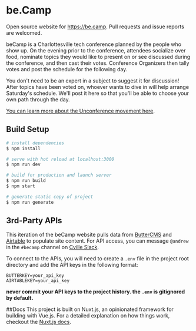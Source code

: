 # be.Camp

Open source website for https://be.camp. Pull requests and issue reports are welcomed.

beCamp is a Charlottesville tech conference planned by the people who show up. On the evening prior to the conference, attendees socialize over food, nominate topics they would like to present on or see discussed during the conference, and then cast their votes. Conference Organizers then tally votes and post the schedule for the following day. 

You don't need to be an expert in a subject to suggest it for discussion! After topics have been voted on, whoever wants to dive in will help arrange Saturday's schedule. We'll post it here so that you'll be able to choose your own path through the day. 

[You can learn more about the Unconference movement here](https://en.wikipedia.org/wiki/Unconference).

## Build Setup

``` bash
# install dependencies
$ npm install

# serve with hot reload at localhost:3000
$ npm run dev

# build for production and launch server
$ npm run build
$ npm start

# generate static copy of project
$ npm run generate
```

## 3rd-Party APIs
This iteration of the beCamp website pulls data from [ButterCMS](https://buttercms.com) and [Airtable](https://airtable.com) to populate site content. For API access, you can message `@andrew` in the `#becamp` channel on [Cville Slack](http://bit.ly/slack-cville). 

To connect to the APIs, you will need to create a `.env` file in the project root directory and add the API keys in the following format:

```
BUTTERKEY=your_api_key
AIRTABLEKEY=your_api_key
```

**never commit your API keys to the project history. the `.env` is gitignored by default.**

##Docs
This project is built on Nuxt.js, an opinionated framework for building with Vue.js. For a detailed explanation on how things work, checkout the [Nuxt.js docs](https://github.com/nuxt/nuxt.js).

